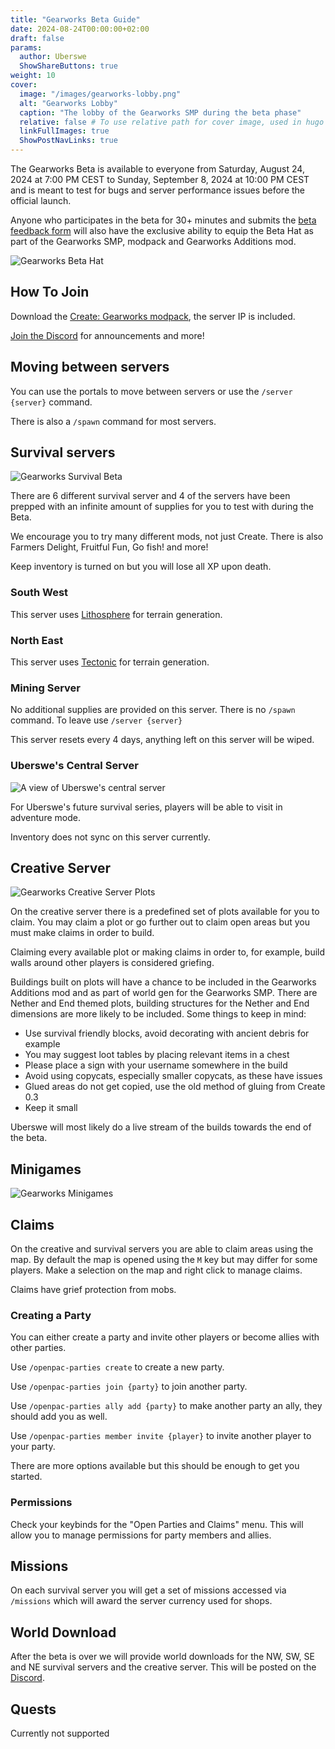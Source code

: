 ```yaml
---
title: "Gearworks Beta Guide"
date: 2024-08-24T00:00:00+02:00
draft: false
params:
  author: Uberswe
  ShowShareButtons: true
weight: 10
cover:
  image: "/images/gearworks-lobby.png"
  alt: "Gearworks Lobby"
  caption: "The lobby of the Gearworks SMP during the beta phase"
  relative: false # To use relative path for cover image, used in hugo Page-bundles
  linkFullImages: true
  ShowPostNavLinks: true
---
```


The Gearworks Beta is available to everyone from Saturday, August 24, 2024 at 7:00 PM CEST to Sunday, September 8, 2024 at 10:00 PM CEST and is meant to test for bugs and server performance issues before the official launch.

Anyone who participates in the beta for 30+ minutes and submits the [beta feedback form](https://tally.so/r/mVVA7a) will also have the exclusive ability to equip the Beta Hat as part of the Gearworks SMP, modpack and Gearworks Additions mod. 

![Gearworks Beta Hat](/images/Gearworks_Beta_Hat.gif)

## How To Join

Download the [Create: Gearworks modpack](https://www.curseforge.com/minecraft/modpacks/create-gearworks), the server IP is included.

[Join the Discord](https://discord.gg/NQJuhb6stv) for announcements and more!

## Moving between servers

You can use the portals to move between servers or use the `/server {server}` command.

There is also a `/spawn` command for most servers.

## Survival servers

![Gearworks Survival Beta](/images/gearworks-beta-survival.png)

There are 6 different survival server and 4 of the servers have been prepped with an infinite amount of supplies for you to test with during the Beta.

We encourage you to try many different mods, not just Create. There is also Farmers Delight, Fruitful Fun, Go fish! and more!

Keep inventory is turned on but you will lose all XP upon death.

### South West

This server uses [Lithosphere](https://www.curseforge.com/minecraft/mc-mods/lithosphere) for terrain generation.

### North East

This server uses [Tectonic](https://www.curseforge.com/minecraft/mc-mods/tectonic) for terrain generation.

### Mining Server

No additional supplies are provided on this server. There is no `/spawn` command. To leave use `/server {server}`

This server resets every 4 days, anything left on this server will be wiped.

### Uberswe's Central Server

![A view of Uberswe's central server](/images/gearworks-central.png)

For Uberswe's future survival series, players will be able to visit in adventure mode.

Inventory does not sync on this server currently.

## Creative Server

![Gearworks Creative Server Plots](/images/gearworks-creative.png)

On the creative server there is a predefined set of plots available for you to claim. You may claim a plot or go further out to claim open areas but you must make claims in order to build.

Claiming every available plot or making claims in order to, for example, build walls around other players is considered griefing.

Buildings built on plots will have a chance to be included in the Gearworks Additions mod and as part of world gen for the Gearworks SMP. There are Nether and End themed plots, building structures for the Nether and End dimensions are more likely to be included. Some things to keep in mind:

- Use survival friendly blocks, avoid decorating with ancient debris for example
- You may suggest loot tables by placing relevant items in a chest
- Please place a sign with your username somewhere in the build
- Avoid using copycats, especially smaller copycats, as these have issues
- Glued areas do not get copied, use the old method of gluing from Create 0.3
- Keep it small

Uberswe will most likely do a live stream of the builds towards the end of the beta.

## Minigames

![Gearworks Minigames](/images/gearworks-minigames.png)

## Claims

On the creative and survival servers you are able to claim areas using the map. By default the map is opened using the `M` key but may differ for some players. Make a selection on the map and right click to manage claims.

Claims have grief protection from mobs.

### Creating a Party

You can either create a party and invite other players or become allies with other parties.

Use `/openpac-parties create` to create a new party.

Use `/openpac-parties join {party}` to join another party.

Use `/openpac-parties ally add {party}` to make another party an ally, they should add you as well.

Use `/openpac-parties member invite {player}` to invite another player to your party.

There are more options available but this should be enough to get you started.

### Permissions

Check your keybinds for the "Open Parties and Claims" menu. This will allow you to manage permissions for party members and allies.

## Missions

On each survival server you will get a set of missions accessed via `/missions` which will award the server currency used for shops.

## World Download

After the beta is over we will provide world downloads for the NW, SW, SE and NE survival servers and the creative server. This will be posted on the [Discord](https://discord.gg/NQJuhb6stv).

## Quests

Currently not supported

